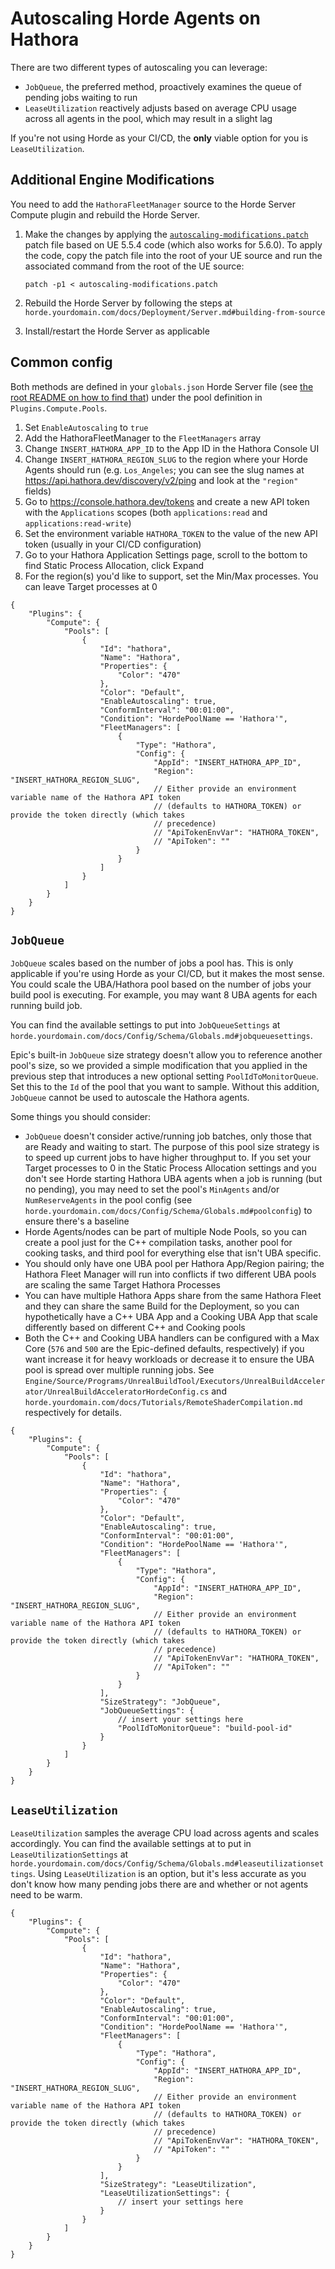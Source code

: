 # Autoscaling Horde Agents on Hathora

There are two different types of autoscaling you can leverage:
- `JobQueue`, the preferred method, proactively examines the queue of pending jobs waiting to run
- `LeaseUtilization` reactively adjusts based on average CPU usage across all agents in the pool, which may result in a slight lag

If you're not using Horde as your CI/CD, the **only** viable option for you is `LeaseUtilization`.

## Additional Engine Modifications

You need to add the `HathoraFleetManager` source to the Horde Server Compute plugin and rebuild the Horde Server.

1. Make the changes by applying the [`autoscaling-modifications.patch`](./autoscaling-modifications.patch) patch file based on UE 5.5.4 code (which also works for 5.6.0). To apply the code, copy the patch file into the root of your UE source and run the associated command from the root of the UE source:

    ```
    patch -p1 < autoscaling-modifications.patch
    ```

1. Rebuild the Horde Server by following the steps at `horde.yourdomain.com/docs/Deployment/Server.md#building-from-source`
1. Install/restart the Horde Server as applicable

## Common config

Both methods are defined in your `globals.json` Horde Server file (see [the root README on how to find that](../README.md#horde-pool)) under the pool definition in `Plugins.Compute.Pools`.

1. Set `EnableAutoscaling` to `true`
1. Add the HathoraFleetManager to the `FleetManagers` array
1. Change `INSERT_HATHORA_APP_ID` to the App ID in the Hathora Console UI
1. Change `INSERT_HATHORA_REGION_SLUG` to the region where your Horde Agents should run (e.g. `Los_Angeles`; you can see the slug names at https://api.hathora.dev/discovery/v2/ping and look at the `"region"` fields)
1. Go to https://console.hathora.dev/tokens and create a new API token with the `Applications` scopes (both `applications:read` and `applications:read-write`)
1. Set the environment variable `HATHORA_TOKEN` to the value of the new API token (usually in your CI/CD configuration)
1. Go to your Hathora Application Settings page, scroll to the bottom to find Static Process Allocation, click Expand
1. For the region(s) you'd like to support, set the Min/Max processes. You can leave Target processes at 0

``` jsonc
{
	"Plugins": {
		"Compute": {
			"Pools": [
				{
					"Id": "hathora",
					"Name": "Hathora",
					"Properties": {
						"Color": "470"
					},
					"Color": "Default",
					"EnableAutoscaling": true,
					"ConformInterval": "00:01:00",
					"Condition": "HordePoolName == 'Hathora'",
					"FleetManagers": [
						{
							"Type": "Hathora",
							"Config": {
								"AppId": "INSERT_HATHORA_APP_ID",
								"Region": "INSERT_HATHORA_REGION_SLUG",
								// Either provide an environment variable name of the Hathora API token
								// (defaults to HATHORA_TOKEN) or provide the token directly (which takes
								// precedence)
								// "ApiTokenEnvVar": "HATHORA_TOKEN",
								// "ApiToken": ""
							}
						}
					]
				}
			]
		}
	}
}
```

## `JobQueue`

`JobQueue` scales based on the number of jobs a pool has. This is only applicable if you're using Horde as your CI/CD, but it makes the most sense. You could scale the UBA/Hathora pool based on the number of jobs your build pool is executing. For example, you may want 8 UBA agents for each running build job.

You can find the available settings to put into `JobQueueSettings` at `horde.yourdomain.com/docs/Config/Schema/Globals.md#jobqueuesettings`.

Epic's built-in `JobQueue` size strategy doesn't allow you to reference another pool's size, so we provided a simple modification that you applied in the previous step that introduces a new optional setting `PoolIdToMonitorQueue`. Set this to the `Id` of the pool that you want to sample. Without this addition, `JobQueue` cannot be used to autoscale the Hathora agents.

Some things you should consider:
- `JobQueue` doesn't consider active/running job batches, only those that are Ready and waiting to start. The purpose of this pool size strategy is to speed up current jobs to have higher throughput to. If you set your Target processes to 0 in the Static Process Allocation settings and you don't see Horde starting Hathora UBA agents when a job is running (but no pending), you may need to set the pool's `MinAgents` and/or `NumReserveAgents` in the pool config (see `horde.yourdomain.com/docs/Config/Schema/Globals.md#poolconfig`) to ensure there's a baseline
- Horde Agents/nodes can be part of multiple Node Pools, so you can create a pool just for the C++ compilation tasks, another pool for cooking tasks, and third pool for everything else that isn't UBA specific.
- You should only have one UBA pool per Hathora App/Region pairing; the Hathora Fleet Manager will run into conflicts if two different UBA pools are scaling the same Target Hathora Processes
- You can have multiple Hathora Apps share from the same Hathora Fleet and they can share the same Build for the Deployment, so you can hypothetically have a C++ UBA App and a Cooking UBA App that scale differently based on different C++ and Cooking pools
- Both the C++ and Cooking UBA handlers can be configured with a Max Core (`576` and `500` are the Epic-defined defaults, respectively) if you want increase it for heavy workloads or decrease it to ensure the UBA pool is spread over multiple running jobs. See `Engine/Source/Programs/UnrealBuildTool/Executors/UnrealBuildAccelerator/UnrealBuildAcceleratorHordeConfig.cs` and `horde.yourdomain.com/docs/Tutorials/RemoteShaderCompilation.md` respectively for details.

``` jsonc
{
	"Plugins": {
		"Compute": {
			"Pools": [
				{
					"Id": "hathora",
					"Name": "Hathora",
					"Properties": {
						"Color": "470"
					},
					"Color": "Default",
					"EnableAutoscaling": true,
					"ConformInterval": "00:01:00",
					"Condition": "HordePoolName == 'Hathora'",
					"FleetManagers": [
						{
							"Type": "Hathora",
							"Config": {
								"AppId": "INSERT_HATHORA_APP_ID",
								"Region": "INSERT_HATHORA_REGION_SLUG",
								// Either provide an environment variable name of the Hathora API token
								// (defaults to HATHORA_TOKEN) or provide the token directly (which takes
								// precedence)
								// "ApiTokenEnvVar": "HATHORA_TOKEN",
								// "ApiToken": ""
							}
						}
					],
					"SizeStrategy": "JobQueue",
					"JobQueueSettings": {
						// insert your settings here
						"PoolIdToMonitorQueue": "build-pool-id"
					}
				}
			]
		}
	}
}
```

## `LeaseUtilization`

`LeaseUtilization` samples the average CPU load across agents and scales accordingly. You can find the available settings at to put in `LeaseUtilizationSettings` at `horde.yourdomain.com/docs/Config/Schema/Globals.md#leaseutilizationsettings`. Using `LeaseUtilization` is an option, but it's less accurate as you don't know how many pending jobs there are and whether or not agents need to be warm.

``` jsonc
{
	"Plugins": {
		"Compute": {
			"Pools": [
				{
					"Id": "hathora",
					"Name": "Hathora",
					"Properties": {
						"Color": "470"
					},
					"Color": "Default",
					"EnableAutoscaling": true,
					"ConformInterval": "00:01:00",
					"Condition": "HordePoolName == 'Hathora'",
					"FleetManagers": [
						{
							"Type": "Hathora",
							"Config": {
								"AppId": "INSERT_HATHORA_APP_ID",
								"Region": "INSERT_HATHORA_REGION_SLUG",
								// Either provide an environment variable name of the Hathora API token
								// (defaults to HATHORA_TOKEN) or provide the token directly (which takes
								// precedence)
								// "ApiTokenEnvVar": "HATHORA_TOKEN",
								// "ApiToken": ""
							}
						}
					],
					"SizeStrategy": "LeaseUtilization",
					"LeaseUtilizationSettings": {
						// insert your settings here
					}
				}
			]
		}
	}
}
```